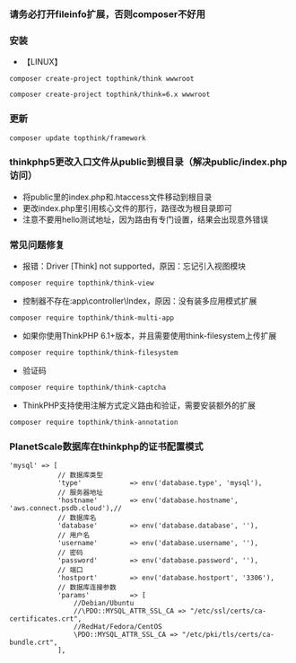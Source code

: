 ### 请务必打开fileinfo扩展，否则composer不好用
### 安装
- 【LINUX】
```
composer create-project topthink/think wwwroot
```
```
composer create-project topthink/think=6.x wwwroot
```
### 更新
```
composer update topthink/framework
```

### thinkphp5更改入口文件从public到根目录（解决public/index.php访问）
- 将public里的index.php和.htaccess文件移动到根目录
- 更改index.php里引用核心文件的那行，路径改为根目录即可
- 注意不要用hello测试地址，因为路由有专门设置，结果会出现意外错误
  
### 常见问题修复
- 报错：Driver [Think] not supported，原因：忘记引入视图模块
```
composer require topthink/think-view
```

- 控制器不存在:app\controller\Index，原因：没有装多应用模式扩展
```
composer require topthink/think-multi-app
```

- 如果你使用ThinkPHP 6.1+版本，并且需要使用think-filesystem上传扩展
```
composer require topthink/think-filesystem
```

- 验证码
```
composer require topthink/think-captcha
```

- ThinkPHP支持使用注解方式定义路由和验证，需要安装额外的扩展
```
composer require topthink/think-annotation
```

### PlanetScale数据库在thinkphp的证书配置模式
```
'mysql' => [
            // 数据库类型
            'type'            => env('database.type', 'mysql'),
            // 服务器地址
            'hostname'        => env('database.hostname', 'aws.connect.psdb.cloud'),//
            // 数据库名
            'database'        => env('database.database', ''),
            // 用户名
            'username'        => env('database.username', ''),
            // 密码
            'password'        => env('database.password', ''),
            // 端口
            'hostport'        => env('database.hostport', '3306'),
            // 数据库连接参数
            'params'          => [
                //Debian/Ubuntu
                //\PDO::MYSQL_ATTR_SSL_CA => "/etc/ssl/certs/ca-certificates.crt",
                //RedHat/Fedora/CentOS
                \PDO::MYSQL_ATTR_SSL_CA => "/etc/pki/tls/certs/ca-bundle.crt",
            ],
```
